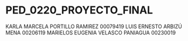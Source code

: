 # PED_0220_PROYECTO_FINAL
KARLA MARCELA PORTILLO RAMIREZ  00079419
LUIS ERNESTO ARBIZÚ MENA   00206119
MARIELOS EUGENIA VELASCO PANIAGUA  00230019
